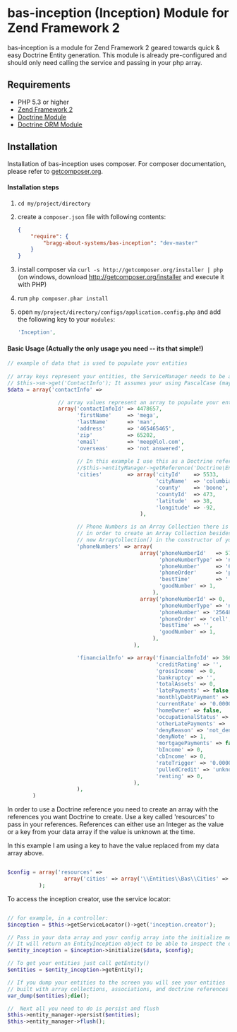 #  bas-inception (Inception) Module for Zend Framework 2

bas-inception is a module for Zend Framework 2 geared towards quick & easy Doctrine Entity generation. This module is already pre-configured and should only need calling the service and passing in your php array.

## Requirements
 - PHP 5.3 or higher
 - [Zend Framework 2](http://www.github.com/zendframework/zf2)
 - [Doctrine Module](https://www.github.com/doctrine/DoctrineModule)
 - [Doctrine ORM Module](https://github.com/doctrine/DoctrineModule)

## Installation

Installation of bas-inception uses composer. For composer documentation, please refer to
[getcomposer.org](http://getcomposer.org/).

#### Installation steps

  1. `cd my/project/directory`
  2. create a `composer.json` file with following contents:

     ```json
     {
         "require": {
             "bragg-about-systems/bas-inception": "dev-master"
         }
     }
     ```
  3. install composer via `curl -s http://getcomposer.org/installer | php` (on windows, download
     http://getcomposer.org/installer and execute it with PHP)
  4. run `php composer.phar install`
  5. open `my/project/directory/configs/application.config.php` and add the following key to your `modules`:

     ```php
     'Inception',
     ```

#### Basic Usage  (Actually the only usage you need -- its that simple!)

```php
// example of data that is used to populate your entities
              
// array keys represent your entities, the ServiceManager needs to be able to instantiate them
// $this->sm->get('ContactInfo'); It assumes your using PascalCase (may change later)
$data = array('contactInfo' => 

                // array values represent an array to populate your entity with
                array('contactInfoId' => 4478657, 
                      'firstName'     => 'mega', 
                      'lastName'      => 'man', 
                      'address'       => '465465465', 
                      'zip'           => 65202, 
                      'email'         => 'meep@lol.com', 
                      'overseas'      => 'not answered', 
                      
                      // In this example I use this as a Doctrine reference
                      //$this->entityManager->getReference('Doctrine\Entity', 5533);
                      'cities'        => array('cityId'    => 5533, 
                                               'cityName'  => 'columbia', 
                                               'county'    => 'boone', 
                                               'countyId'  => 473, 
                                               'latitude'  => 38, 
                                               'longitude' => -92, 
                                          ), 

                      // Phone Numbers is an Array Collection there is nothing extra you have to do 
                      // in order to create an Array Collection besides setting 
                      // new ArrayCollection() in the constructor of your entity class
                      'phoneNumbers' => array(
                                          array('phoneNumberId'   => 5774480, 
                                                'phoneNumberType' => 'not given', 
                                                'phoneNumber'     => '6547984652', 
                                                'phoneOrder'      => 'primary', 
                                                'bestTime'        => '', 
                                                'goodNumber' => 1, 
                                              ),
                                          array('phoneNumberId' => 0, 
                                                'phoneNumberType' => 'not given', 
                                                'phoneNumber' => '2564897456', 
                                                'phoneOrder' => 'cell', 
                                                'bestTime' => '', 
                                                'goodNumber' => 1, 
                                              ), 
                                        ), 

                      'financialInfo' => array('financialInfoId' => 3667432, 
                                               'creditRating' => '', 
                                               'grossIncome' => 0, 
                                               'bankruptcy' => '', 
                                               'totalAssets' => 0, 
                                               'latePayments' => false, 
                                               'monthlyDebtPayment' => 0, 
                                               'currentRate' => '0.0000', 
                                               'homeOwner' => false, 
                                               'occupationalStatus' => 'Employed', 
                                               'otherLatePayments' => '0', 
                                               'denyReason' => 'not_denied', 
                                               'denyNote' => 1, 
                                               'mortgagePayments' => false, 
                                               'bIncome' => 0, 
                                               'cbIncome' => 0, 
                                               'rateTrigger' => '0.0000', 
                                               'pulledCredit' => 'unknown', 
                                               'renting' => 0, 
                                        ), 
                      ), 
        )
```
In order to use a Doctrine reference you need to create an array with the references you 
want Doctrine to create.  Use a key called 'resources' to pass in your references. 
References can either use an Integer as the value or a key from your data array if the 
value is unknown at the time.

In this example I am using a key to have the value replaced from my data array above.

```php

$config = array('resources' => 
                  array('cities' => array('\\Entities\\Bas\\Cities' => 'cityId') 
          );
```
To access the inception creator, use the service locator:
```php

// for example, in a controller:
$inception = $this->getServiceLocator()->get('inception.creator');

// Pass in your data array and your config array into the initialize method
// It will return an EntityInception object to be able to inspect the object values. 
$entity_inception = $inception->initialize($data, $config);

// To get your entities just call getEntity()
$entities = $entity_inception->getEntity();

// If you dump your entities to the screen you will see your entities
// built with array collections, associations, and doctrine references
var_dump($entities);die();

//  Next all you need to do is persist and flush
$this->entity_manager->persist($entities);
$this->entity_manager->flush(); 





